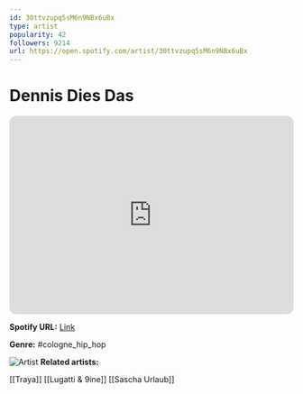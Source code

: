 ```yaml
---
id: 30ttvzupq5sM6n9NBx6uBx
type: artist
popularity: 42
followers: 9214
url: https://open.spotify.com/artist/30ttvzupq5sM6n9NBx6uBx
---
```

# Dennis Dies Das

<iframe style="border-radius:12px" src="https://open.spotify.com/embed/artist/30ttvzupq5sM6n9NBx6uBx" width="100%" height="352" frameBorder="0" allowfullscreen="" allow="autoplay; clipboard-write; encrypted-media; fullscreen; picture-in-picture" loading="lazy"></iframe>

**Spotify URL:** [Link](https://open.spotify.com/artist/30ttvzupq5sM6n9NBx6uBx)

**Genre:**  #cologne_hip_hop

![Artist](https://i.scdn.co/image/ab6761610000e5eb7e1e86f675308083f8b02a7a)
**Related artists:**

[[Traya]]
[[Lugatti & 9ine]]
[[Sascha Urlaub]]
